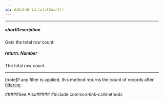 ```yaml
---
id: dxDataGrid.totalCount()
---
```

---
##### shortDescription
Gets the total row count.

##### return: Number
The total row count.

---
[note]If any filter is applied, this method returns the count of records after [filtering](/concepts/05%20Widgets/DataGrid/30%20Filtering%20and%20Searching '/Documentation/Guide/UI_Components/DataGrid/Filtering_and_Searching/').

#####See Also#####
#include common-link-callmethods